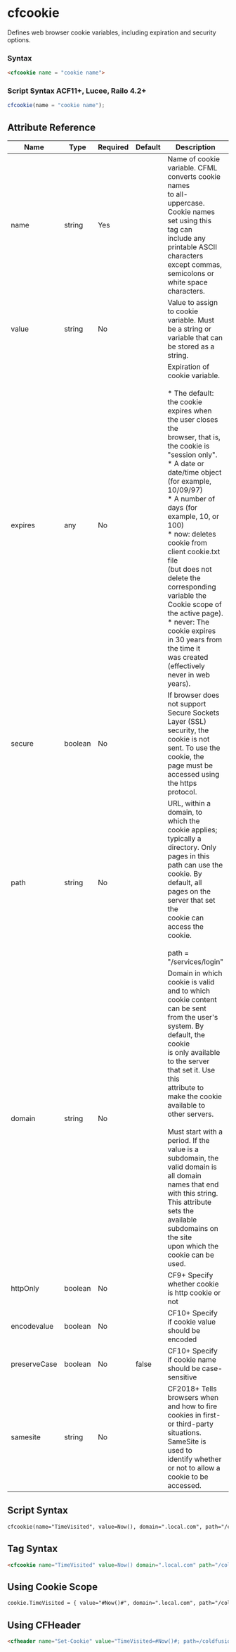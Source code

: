 # cfcookie

Defines web browser cookie variables, including expiration and
 security options.

### Syntax

```html
<cfcookie name = "cookie name">
```

### Script Syntax ACF11+, Lucee, Railo 4.2+

```javascript
cfcookie(name = "cookie name");
```

## Attribute Reference

| Name | Type | Required | Default | Description | Values |
| --- | --- | --- | --- | --- | --- |
| name | string | Yes |  | Name of cookie variable. CFML converts cookie names<br /> to all-uppercase. Cookie names set using this tag can<br /> include any printable ASCII characters except commas,<br /> semicolons or white space characters. |  |
| value | string | No |  | Value to assign to cookie variable. Must be a string or<br /> variable that can be stored as a string. |  |
| expires | any | No |  | Expiration of cookie variable.<br /><br /> * The default: the cookie expires when the user closes the<br /> browser, that is, the cookie is "session only".<br /> * A date or date/time object (for example, 10/09/97)<br /> * A number of days (for example, 10, or 100)<br /> * now: deletes cookie from client cookie.txt file<br /> (but does not delete the corresponding variable the<br /> Cookie scope of the active page).<br /> * never: The cookie expires in 30 years from the time it<br /> was created (effectively never in web years). |  |
| secure | boolean | No |  | If browser does not support Secure Sockets Layer (SSL)<br /> security, the cookie is not sent. To use the cookie, the<br /> page must be accessed using the https protocol. |  |
| path | string | No |  | URL, within a domain, to which the cookie applies;<br /> typically a directory. Only pages in this path can use the<br /> cookie. By default, all pages on the server that set the<br /> cookie can access the cookie.<br /><br /> path = "/services/login" |  |
| domain | string | No |  | Domain in which cookie is valid and to which cookie content<br /> can be sent from the user's system. By default, the cookie<br /> is only available to the server that set it. Use this<br /> attribute to make the cookie available to other servers.<br /><br /> Must start with a period. If the value is a subdomain, the<br /> valid domain is all domain names that end with this string.<br /> This attribute sets the available subdomains on the site<br /> upon which the cookie can be used. |  |
| httpOnly | boolean | No |  | CF9+ Specify whether cookie is http cookie or not |  |
| encodevalue | boolean | No |  | CF10+ Specify if cookie value should be encoded |  |
| preserveCase | boolean | No | false | CF10+ Specify if cookie name should be case-sensitive |  |
| samesite | string | No |  | CF2018+ Tells browsers when and how to fire cookies in first-<br /> or third-party situations. SameSite is used to<br /> identify whether or not to allow a cookie to be<br /> accessed. | /Users/garethedwards/development/github/cfdocs/docs/tags/cfcookie.md|none |

## Script Syntax

```html
cfcookie(name="TimeVisited", value=Now(), domain=".local.com", path="/coldfusion" expires=30, httponly="yes", encodevalue="yes" )
```

## Tag Syntax

```html
<cfcookie name="TimeVisited" value=Now() domain=".local.com" path="/coldfusion" expires=30 httponly="yes" encodevalue="yes" />
```

## Using Cookie Scope

```html
cookie.TimeVisited = { value="#Now()#", domain=".local.com", path="/coldfusion", expires=30, httponly="yes", encodevalue="yes" };
```

## Using CFHeader

```html
<cfheader name="Set-Cookie" value="TimeVisited=#Now()#; path=/coldfusion; domain=.local.com; expires=30; HttpOnly;"/>
```
